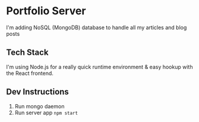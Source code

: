 # Portfolio Server
I'm adding NoSQL (MongoDB) database to handle all my articles and blog posts

## Tech Stack
I'm using Node.js for a really quick runtime environment & easy hookup with the React frontend.

## Dev Instructions
1. Run mongo daemon
2. Run server app `npm start`